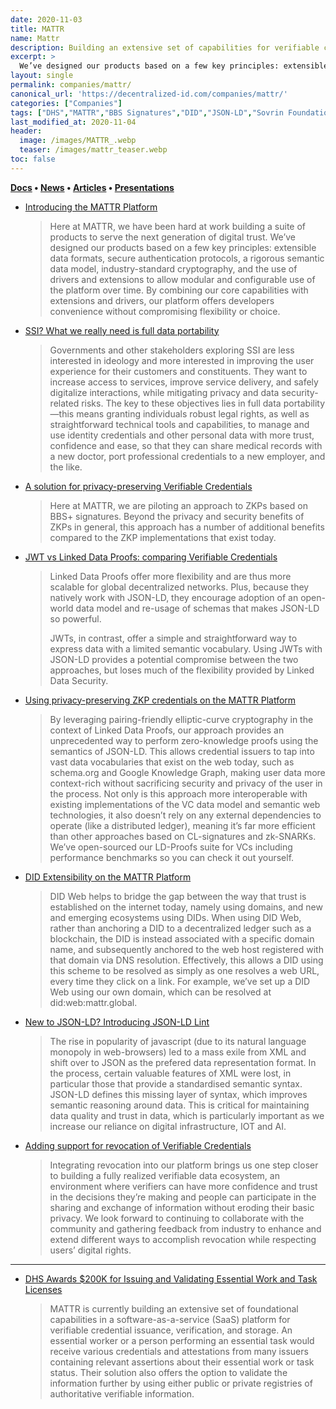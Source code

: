 ```yaml
---
date: 2020-11-03
title: MATTR
name: Mattr
description: Building an extensive set of capabilities for verifiable credential issuance, verification, and storage.  
excerpt: >
  We’ve designed our products based on a few key principles: extensible data formats, secure authentication protocols, a rigorous semantic data model, industry-standard cryptography, and the use of drivers and extensions to allow modular and configurable use of the platform over time.
layout: single
permalink: companies/mattr/
canonical_url: 'https://decentralized-id.com/companies/mattr/'
categories: ["Companies"]
tags: ["DHS","MATTR","BBS Signatures","DID","JSON-LD","Sovrin Foundation","Verifiable Credentials","Linked Data","Schema.org"]
last_modified_at: 2020-11-04
header:
  image: /images/MATTR_.webp
  teaser: /images/mattr_teaser.webp
toc: false
---
```


**[Docs](https://learn.mattr.global/) • [News](https://mattr.global/resources/news/) • [Articles](https://mattr.global/resources/articles/) • [Presentations](https://mattr.global/resources/presentations/)**

- [Introducing the MATTR Platform](https://mattr.global/introducing-the-mattr-platform/)
  > Here at MATTR, we have been hard at work building a suite of products to serve the next generation of digital trust. We’ve designed our products based on a few key principles: extensible data formats, secure authentication protocols, a rigorous semantic data model, industry-standard cryptography, and the use of drivers and extensions to allow modular and configurable use of the platform over time. By combining our core capabilities with extensions and drivers, our platform offers developers convenience without compromising flexibility or choice.
- [SSI? What we really need is full data portability](https://mattr.global/ssi-what-we-really-need-is-full-data-portability/)
  > Governments and other stakeholders exploring SSI are less interested in ideology and more interested in improving the user experience for their customers and constituents. They want to increase access to services, improve service delivery, and safely digitalize interactions, while mitigating privacy and data security-related risks. The key to these objectives lies in full data portability—this means granting individuals robust legal rights, as well as straightforward technical tools and capabilities, to manage and use identity credentials and other personal data with more trust, confidence and ease, so that they can share medical records with a new doctor, port professional credentials to a new employer, and the like.
- [A solution for privacy-preserving Verifiable Credentials](https://mattr.global/a-solution-for-privacy-preserving-verifiable-credentials/)
  > Here at MATTR, we are piloting an approach to ZKPs based on BBS+ signatures. Beyond the privacy and security benefits of ZKPs in general, this approach has a number of additional benefits compared to the ZKP implementations that exist today.
- [JWT vs Linked Data Proofs: comparing Verifiable Credentials](https://mattr.global/jwt-vs-linked-data-proofs-comparing-verifiable-credentials/)
  > Linked Data Proofs offer more flexibility and are thus more scalable for global decentralized networks. Plus, because they natively work with JSON-LD, they encourage adoption of an open-world data model and re-usage of schemas that makes JSON-LD so powerful.
  > 
  > JWTs, in contrast, offer a simple and straightforward way to express data with a limited semantic vocabulary. Using JWTs with JSON-LD provides a potential compromise between the two approaches, but loses much of the flexibility provided by Linked Data Security.
- [Using privacy-preserving ZKP credentials on the MATTR Platform](https://mattr.global/using-privacy-preserving-zkp-credentials-on-the-mattr-platform/)
  > By leveraging pairing-friendly elliptic-curve cryptography in the context of Linked Data Proofs, our approach provides an unprecedented way to perform zero-knowledge proofs using the semantics of JSON-LD. This allows credential issuers to tap into vast data vocabularies that exist on the web today, such as schema.org and Google Knowledge Graph, making user data more context-rich without sacrificing security and privacy of the user in the process. Not only is this approach more interoperable with existing implementations of the VC data model and semantic web technologies, it also doesn’t rely on any external dependencies to operate (like a distributed ledger), meaning it’s far more efficient than other approaches based on CL-signatures and zk-SNARKs. We’ve open-sourced our LD-Proofs suite for VCs including performance benchmarks so you can check it out yourself.
- [DID Extensibility on the MATTR Platform](https://mattr.global/did-extensibility-on-the-mattr-platform/)
  > DID Web helps to bridge the gap between the way that trust is established on the internet today, namely using domains, and new and emerging ecosystems using DIDs. When using DID Web, rather than anchoring a DID to a decentralized ledger such as a blockchain, the DID is instead associated with a specific domain name, and subsequently anchored to the web host registered with that domain via DNS resolution. Effectively, this allows a DID using this scheme to be resolved as simply as one resolves a web URL, every time they click on a link. For example, we’ve set up a DID Web using our own domain, which can be resolved at did:web:mattr.global.
- [New to JSON-LD? Introducing JSON-LD Lint](https://mattr.global/new-to-json-ld-introducing-json-ld-lint/)
  > The rise in popularity of javascript (due to its natural language monopoly in web-browsers) led to a mass exile from XML and shift over to JSON as the prefered data representation format. In the process, certain valuable features of XML were lost, in particular those that provide a standardised semantic syntax. JSON-LD defines this missing layer of syntax, which improves semantic reasoning around data. This is critical for maintaining data quality and trust in data, which is particularly important as we increase our reliance on digital infrastructure, IOT and AI. 
- [Adding support for revocation of Verifiable Credentials](https://mattr.global/adding-support-for-revocation-of-verifiable-credentials/)
  > Integrating revocation into our platform brings us one step closer to building a fully realized verifiable data ecosystem, an environment where verifiers can have more confidence and trust in the decisions they’re making and people can participate in the sharing and exchange of information without eroding their basic privacy. We look forward to continuing to collaborate with the community and gathering feedback from industry to enhance and extend different ways to accomplish revocation while respecting users’ digital rights.

---

* [DHS Awards $200K for Issuing and Validating Essential Work and Task Licenses](https://www.dhs.gov/science-and-technology/news/2020/10/09/news-release-dhs-awards-200k-issuing-and-validating-essential-work-and-task-licenses)
  > MATTR is currently building an extensive set of foundational capabilities in a software-as-a-service (SaaS) platform for verifiable credential issuance, verification, and storage. An essential worker or a person performing an essential task would receive various credentials and attestations from many issuers containing relevant assertions about their essential work or task status. Their solution also offers the option to validate the information further by using either public or private registries of authoritative verifiable information.

